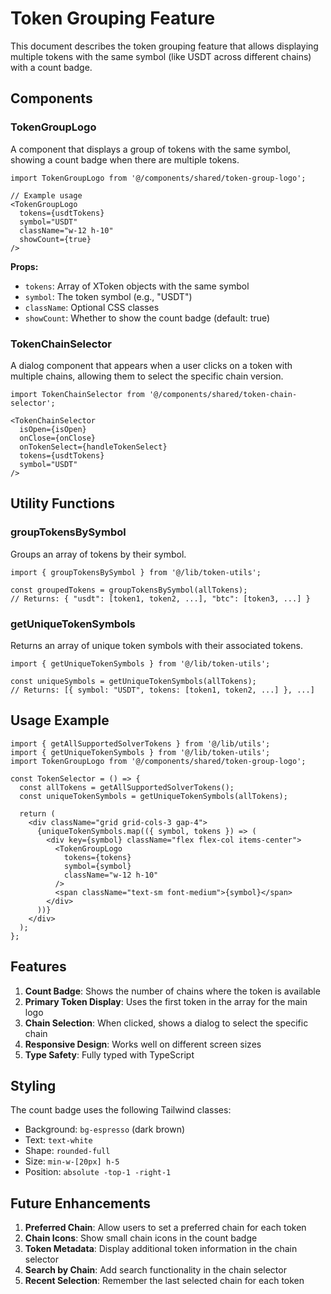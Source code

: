 # Token Grouping Feature

This document describes the token grouping feature that allows displaying multiple tokens with the same symbol (like USDT across different chains) with a count badge.

## Components

### TokenGroupLogo

A component that displays a group of tokens with the same symbol, showing a count badge when there are multiple tokens.

```tsx
import TokenGroupLogo from '@/components/shared/token-group-logo';

// Example usage
<TokenGroupLogo 
  tokens={usdtTokens} 
  symbol="USDT" 
  className="w-12 h-10" 
  showCount={true}
/>
```

**Props:**
- `tokens`: Array of XToken objects with the same symbol
- `symbol`: The token symbol (e.g., "USDT")
- `className`: Optional CSS classes
- `showCount`: Whether to show the count badge (default: true)

### TokenChainSelector

A dialog component that appears when a user clicks on a token with multiple chains, allowing them to select the specific chain version.

```tsx
import TokenChainSelector from '@/components/shared/token-chain-selector';

<TokenChainSelector
  isOpen={isOpen}
  onClose={onClose}
  onTokenSelect={handleTokenSelect}
  tokens={usdtTokens}
  symbol="USDT"
/>
```

## Utility Functions

### groupTokensBySymbol

Groups an array of tokens by their symbol.

```tsx
import { groupTokensBySymbol } from '@/lib/token-utils';

const groupedTokens = groupTokensBySymbol(allTokens);
// Returns: { "usdt": [token1, token2, ...], "btc": [token3, ...] }
```

### getUniqueTokenSymbols

Returns an array of unique token symbols with their associated tokens.

```tsx
import { getUniqueTokenSymbols } from '@/lib/token-utils';

const uniqueSymbols = getUniqueTokenSymbols(allTokens);
// Returns: [{ symbol: "USDT", tokens: [token1, token2, ...] }, ...]
```

## Usage Example

```tsx
import { getAllSupportedSolverTokens } from '@/lib/utils';
import { getUniqueTokenSymbols } from '@/lib/token-utils';
import TokenGroupLogo from '@/components/shared/token-group-logo';

const TokenSelector = () => {
  const allTokens = getAllSupportedSolverTokens();
  const uniqueTokenSymbols = getUniqueTokenSymbols(allTokens);

  return (
    <div className="grid grid-cols-3 gap-4">
      {uniqueTokenSymbols.map(({ symbol, tokens }) => (
        <div key={symbol} className="flex flex-col items-center">
          <TokenGroupLogo 
            tokens={tokens} 
            symbol={symbol} 
            className="w-12 h-10" 
          />
          <span className="text-sm font-medium">{symbol}</span>
        </div>
      ))}
    </div>
  );
};
```

## Features

1. **Count Badge**: Shows the number of chains where the token is available
2. **Primary Token Display**: Uses the first token in the array for the main logo
3. **Chain Selection**: When clicked, shows a dialog to select the specific chain
4. **Responsive Design**: Works well on different screen sizes
5. **Type Safety**: Fully typed with TypeScript

## Styling

The count badge uses the following Tailwind classes:
- Background: `bg-espresso` (dark brown)
- Text: `text-white`
- Shape: `rounded-full`
- Size: `min-w-[20px] h-5`
- Position: `absolute -top-1 -right-1`

## Future Enhancements

1. **Preferred Chain**: Allow users to set a preferred chain for each token
2. **Chain Icons**: Show small chain icons in the count badge
3. **Token Metadata**: Display additional token information in the chain selector
4. **Search by Chain**: Add search functionality in the chain selector
5. **Recent Selection**: Remember the last selected chain for each token
